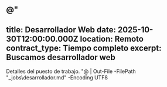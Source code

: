 @"
---
title: Desarrollador Web
date: 2025-10-30T12:00:00.000Z
location: Remoto
contract_type: Tiempo completo
excerpt: Buscamos desarrollador web
---

Detalles del puesto de trabajo.
"@ | Out-File -FilePath "_jobs\desarrollador.md" -Encoding UTF8
